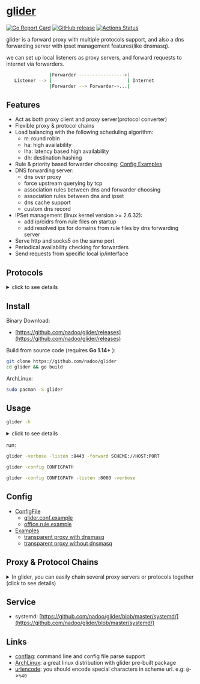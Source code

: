 # [glider](https://github.com/nadoo/glider)

[![Go Report Card](https://goreportcard.com/badge/github.com/nadoo/glider?style=flat-square)](https://goreportcard.com/report/github.com/nadoo/glider)
[![GitHub release](https://img.shields.io/github/v/release/nadoo/glider.svg?style=flat-square&include_prereleases)](https://github.com/nadoo/glider/releases)
[![Actions Status](https://img.shields.io/github/workflow/status/nadoo/glider/Build?style=flat-square)](https://github.com/nadoo/glider/actions)

glider is a forward proxy with multiple protocols support, and also a dns forwarding server with ipset management features(like dnsmasq).

we can set up local listeners as proxy servers, and forward requests to internet via forwarders.

```bash
                |Forwarder ----------------->|
   Listener --> |                            | Internet
                |Forwarder --> Forwarder->...|
```

## Features
- Act as both proxy client and proxy server(protocol converter)
- Flexible proxy & protocol chains
- Load balancing with the following scheduling algorithm:
  - rr: round robin
  - ha: high availability 
  - lha: latency based high availability
  - dh: destination hashing
- Rule & priority based forwarder choosing: [Config Examples](config/examples)
- DNS forwarding server:
  - dns over proxy
  - force upstream querying by tcp
  - association rules between dns and forwarder choosing
  - association rules between dns and ipset
  - dns cache support
  - custom dns record
- IPSet management (linux kernel version >= 2.6.32):
  - add ip/cidrs from rule files on startup
  - add resolved ips for domains from rule files by dns forwarding server
- Serve http and socks5 on the same port
- Periodical availability checking for forwarders
- Send requests from specific local ip/interface

## Protocols
<details>
<summary>click to see details</summary>

|Protocol     | Listen/TCP |  Listen/UDP | Forward/TCP | Forward/UDP | Description
|:-:          |:-:|:-:|:-:|:-:|:-
|http         |√| |√| |client & server
|socks4       | | |√| |client only
|socks5       |√|√|√|√|client & server
|mixed        |√|√| | |http+socks5 server
|ss           |√|√|√|√|client & server
|ssr          | | |√| |client only
|ssh          | | |√| |client only
|trojan       | | |√|√|client only
|vmess        | | |√| |client only
|redir        |√| | | |linux only
|redir6        |√| | | |linux only(ipv6)
|tls          |√| |√| |transport client & server
|kcp          | |√|√| |transport client & server
|unix         |√| |√| |transport client & server
|websocket    | | |√| |transport client only
|simple-obfs  | | |√| |transport client only
|tcptun       |√| | | |transport server only
|udptun       | |√| | |transport server only
|uottun       | |√| | |transport server only
|reject       | | |√|√|reject all requests

</details>

## Install

Binary Download:
- [https://github.com/nadoo/glider/releases](https://github.com/nadoo/glider/releases)

Build from source code (requires **Go 1.14+** ):
```bash
git clone https://github.com/nadoo/glider
cd glider && go build
```

ArchLinux:
```bash
sudo pacman -S glider
```

## Usage

```bash
glider -h
```
<details>
<summary>click to see details</summary>

```bash
glider 0.10.2 usage:
  -checkdisabledonly
    	check disabled fowarders only
  -checkinterval int
    	proxy check interval(seconds) (default 30)
  -checktimeout int
    	proxy check timeout(seconds) (default 10)
  -checkwebsite string
    	proxy check HTTP(NOT HTTPS) website address, format: HOST[:PORT], default port: 80 (default "www.apple.com")
  -config string
    	config file path
  -dialtimeout int
    	dial timeout(seconds) (default 3)
  -dns string
    	local dns server listen address
  -dnsalwaystcp
    	always use tcp to query upstream dns servers no matter there is a forwarder or not
  -dnsmaxttl int
    	maximum TTL value for entries in the CACHE(seconds) (default 1800)
  -dnsminttl int
    	minimum TTL value for entries in the CACHE(seconds)
  -dnsrecord value
    	custom dns record, format: domain/ip
  -dnsserver value
    	remote dns server address
  -dnstimeout int
    	timeout value used in multiple dnsservers switch(seconds) (default 3)
  -forward value
    	forward url, format: SCHEME://[USER|METHOD:PASSWORD@][HOST]:PORT?PARAMS[,SCHEME://[USER|METHOD:PASSWORD@][HOST]:PORT?PARAMS]
  -include value
    	include file
  -interface string
    	source ip or source interface
  -listen value
    	listen url, format: SCHEME://[USER|METHOD:PASSWORD@][HOST]:PORT?PARAMS
  -maxfailures int
    	max failures to change forwarder status to disabled (default 3)
  -relaytimeout int
    	relay timeout(seconds)
  -rulefile value
    	rule file path
  -rules-dir string
    	rule file folder
  -strategy string
    	forward strategy, default: rr (default "rr")
  -verbose
    	verbose mode

Available schemes:
  listen: mixed ss socks5 http redir redir6 tcptun udptun uottun tls unix kcp
  forward: reject ss socks4 socks5 http ssr ssh vmess trojan tls ws unix kcp simple-obfs

SS scheme:
  ss://method:pass@host:port

Available methods for ss:
  AEAD Ciphers:
    AEAD_AES_128_GCM AEAD_AES_192_GCM AEAD_AES_256_GCM AEAD_CHACHA20_POLY1305 AEAD_XCHACHA20_POLY1305
  Stream Ciphers:
    AES-128-CFB AES-128-CTR AES-192-CFB AES-192-CTR AES-256-CFB AES-256-CTR CHACHA20-IETF XCHACHA20 CHACHA20 RC4-MD5
  Alias:
    chacha20-ietf-poly1305 = AEAD_CHACHA20_POLY1305, xchacha20-ietf-poly1305 = AEAD_XCHACHA20_POLY1305
  Plain: DUMMY

SSR scheme:
  ssr://method:pass@host:port?protocol=xxx&protocol_param=yyy&obfs=zzz&obfs_param=xyz

SSH scheme:
  ssh://user[:pass]@host:port[?key=keypath]

VMess scheme:
  vmess://[security:]uuid@host:port?alterID=num

Trojan scheme:
  trojan://pass@host:port[?skipVerify=true]

Available securities for vmess:
  none, aes-128-gcm, chacha20-poly1305

TLS client scheme:
  tls://host:port[?skipVerify=true][&serverName=SERVERNAME]

Proxy over tls client:
  tls://host:port[?skipVerify=true][&serverName=SERVERNAME],scheme://
  tls://host:port[?skipVerify=true],http://[user:pass@]
  tls://host:port[?skipVerify=true],socks5://[user:pass@]
  tls://host:port[?skipVerify=true],vmess://[security:]uuid@?alterID=num

TLS server scheme:
  tls://host:port?cert=PATH&key=PATH

Proxy over tls server:
  tls://host:port?cert=PATH&key=PATH,scheme://
  tls://host:port?cert=PATH&key=PATH,http://
  tls://host:port?cert=PATH&key=PATH,socks5://
  tls://host:port?cert=PATH&key=PATH,ss://method:pass@

Websocket scheme:
  ws://host:port[/path][?host=HOST]

Websocket with a specified proxy protocol:
  ws://host:port[/path][?host=HOST],scheme://
  ws://host:port[/path][?host=HOST],http://[user:pass@]
  ws://host:port[/path][?host=HOST],socks5://[user:pass@]
  ws://host:port[/path][?host=HOST],vmess://[security:]uuid@?alterID=num

TLS and Websocket with a specified proxy protocol:
  tls://host:port[?skipVerify=true][&serverName=SERVERNAME],ws://[@/path[?host=HOST]],scheme://
  tls://host:port[?skipVerify=true],ws://[@/path[?host=HOST]],http://[user:pass@]
  tls://host:port[?skipVerify=true],ws://[@/path[?host=HOST]],socks5://[user:pass@]
  tls://host:port[?skipVerify=true],ws://[@/path[?host=HOST]],vmess://[security:]uuid@?alterID=num

Unix domain socket scheme:
  unix://path

KCP scheme:
  kcp://CRYPT:KEY@host:port[?dataShards=NUM&parityShards=NUM]

Available crypt types for KCP:
  none, sm4, tea, xor, aes, aes-128, aes-192, blowfish, twofish, cast5, 3des, xtea, salsa20

Simple-Obfs scheme:
  simple-obfs://host:port[?type=TYPE&host=HOST&uri=URI&ua=UA]

Available types for simple-obfs:
  http, tls

DNS forwarding server:
  dns=:53
  dnsserver=8.8.8.8:53
  dnsserver=1.1.1.1:53
  dnsrecord=www.example.com/1.2.3.4
  dnsrecord=www.example.com/2606:2800:220:1:248:1893:25c8:1946

Available forward strategies:
  rr: Round Robin mode
  ha: High Availability mode
  lha: Latency based High Availability mode
  dh: Destination Hashing mode

Forwarder option scheme: FORWARD_URL#OPTIONS
  priority: set the priority of that forwarder, default:0
  interface: set local interface or ip address used to connect remote server
  -
  Examples:
    socks5://1.1.1.1:1080#priority=100
    vmess://[security:]uuid@host:port?alterID=num#priority=200
    vmess://[security:]uuid@host:port?alterID=num#priority=200&interface=192.168.1.99
    vmess://[security:]uuid@host:port?alterID=num#priority=200&interface=eth0

Config file format(see `./glider.conf.example` as an example):
  # COMMENT LINE
  KEY=VALUE
  KEY=VALUE
  # KEY equals to command line flag name: listen forward strategy...

Examples:
  ./glider -config glider.conf
    -run glider with specified config file.

  ./glider -listen :8443 -verbose
    -listen on :8443, serve as http/socks5 proxy on the same port, in verbose mode.

  ./glider -listen ss://AEAD_CHACHA20_POLY1305:pass@:8443 -verbose
    -listen on 0.0.0.0:8443 as a ss server.

  ./glider -listen socks5://user1:pass1@:1080 -verbose
    -listen on :1080 as a socks5 proxy server, enable authentication.

  ./glider -listen tls://:443?cert=crtFilePath&key=keyFilePath,http:// -verbose
    -listen on :443 as a https(http over tls) proxy server.

  ./glider -listen http://:8080 -forward socks5://127.0.0.1:1080
    -listen on :8080 as a http proxy server, forward all requests via socks5 server.

  ./glider -listen redir://:1081 -forward ss://method:pass@1.1.1.1:8443
    -listen on :1081 as a transparent redirect server, forward all requests via remote ss server.

  ./glider -listen redir://:1081 -forward "ssr://method:pass@1.1.1.1:8444?protocol=a&protocol_param=b&obfs=c&obfs_param=d"
    -listen on :1081 as a transparent redirect server, forward all requests via remote ssr server.

  ./glider -listen redir://:1081 -forward "tls://1.1.1.1:443,vmess://security:uuid@?alterID=10"
    -listen on :1081 as a transparent redirect server, forward all requests via remote tls+vmess server.

  ./glider -listen redir://:1081 -forward "ws://1.1.1.1:80,vmess://security:uuid@?alterID=10"
    -listen on :1081 as a transparent redirect server, forward all requests via remote ws+vmess server.

  ./glider -listen tcptun://:80=2.2.2.2:80 -forward ss://method:pass@1.1.1.1:8443
    -listen on :80 and forward all requests to 2.2.2.2:80 via remote ss server.

  ./glider -listen udptun://:53=8.8.8.8:53 -forward ss://method:pass@1.1.1.1:8443
    -listen on :53 and forward all udp requests to 8.8.8.8:53 via remote ss server.

  ./glider -listen uottun://:53=8.8.8.8:53 -forward ss://method:pass@1.1.1.1:8443
    -listen on :53 and forward all udp requests via udp over tcp tunnel.

  ./glider -listen socks5://:1080 -listen http://:8080 -forward ss://method:pass@1.1.1.1:8443
    -listen on :1080 as socks5 server, :8080 as http proxy server, forward all requests via remote ss server.

  ./glider -listen redir://:1081 -dns=:53 -dnsserver=8.8.8.8:53 -forward ss://method:pass@server1:port1,ss://method:pass@server2:port2
    -listen on :1081 as transparent redirect server, :53 as dns server, use forward chain: server1 -> server2.

  ./glider -listen socks5://:1080 -forward ss://method:pass@server1:port1 -forward ss://method:pass@server2:port2 -strategy rr
    -listen on :1080 as socks5 server, forward requests via server1 and server2 in round robin mode.

  ./glider -verbose -dns=:53 -dnsserver=8.8.8.8:53 -dnsrecord=www.example.com/1.2.3.4
    -listen on :53 as dns server, forward dns requests to 8.8.8.8:53, return 1.2.3.4 when resolving www.example.com.
```

</details>

run:
```bash
glider -verbose -listen :8443 -forward SCHEME://HOST:PORT
```
```bash
glider -config CONFIGPATH
```
```bash
glider -config CONFIGPATH -listen :8080 -verbose
```

## Config

- [ConfigFile](config)
  - [glider.conf.example](config/glider.conf.example)
  - [office.rule.example](config/rules.d/office.rule.example)
- [Examples](config/examples)
  - [transparent proxy with dnsmasq](config/examples/8.transparent_proxy_with_dnsmasq)
  - [transparent proxy without dnsmasq](config/examples/9.transparent_proxy_without_dnsmasq)

## Proxy & Protocol Chains
<details><summary>In glider, you can easily chain several proxy servers or protocols together (click to see details)</summary>

- Chain proxy servers:

  ```bash
  forward=http://1.1.1.1:80,socks5://2.2.2.2:1080,ss://method:pass@3.3.3.3:8443@
  ```

- Chain protocols: https proxy (http over tls)

  ```bash
  forward=tls://1.1.1.1:443,http://
  ```

- Chain protocols: vmess over ws over tls

  ```bash
  forward=tls://1.1.1.1:443,ws://,vmess://5a146038-0b56-4e95-b1dc-5c6f5a32cd98@?alterID=2
  ```

- Chain protocols and servers:

  ``` bash
  forward=socks5://1.1.1.1:1080,tls://2.2.2.2:443,vmess://5a146038-0b56-4e95-b1dc-5c6f5a32cd98@?alterID=2
  ```

- Chain protocols in listener: https proxy server

  ``` bash
  listen=tls://:443?cert=crtFilePath&key=keyFilePath,http://
  ```

</details>

## Service

- systemd: [https://github.com/nadoo/glider/blob/master/systemd/](https://github.com/nadoo/glider/blob/master/systemd/)

## Links

- [conflag](https://github.com/nadoo/conflag): command line and config file parse support
- [ArchLinux](https://www.archlinux.org/packages/community/x86_64/glider): a great linux distribution with glider pre-built package
- [urlencode](https://www.w3schools.com/tags/ref_urlencode.asp): you should encode special characters in  scheme url. e.g: `@`->`%40`
